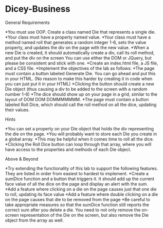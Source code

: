 # Dicey-Business

General Requirements

*You must use OOP. Create a class named Die that represents a single die.
*Your class must have a property named value.
*Your class must have a method named roll that generates a random integer 1-6, sets the value property, and updates the div on the page with the new value.
*When a new Die is created, it should automatically create a div, call its roll method, and put the div on the screen
You can use either the DOM or JQuery, but please be consistent and stick with one.
*Create an index.html file, a JS file, and a CSS file.
*Implement the objectives of the lab as follows:
*The page must contain a button labeled Generate Die. You can go ahead and put this in your HTML. (No reason to make this harder by creating it in code when you can just put it in your HTML)
*Clicking the button should create a new Die object (thus causing a div to be added to the screen with a random number 1-6)
*The dice should show up on your page in a grid, similar to the layout of DOM DOM DOMMMMMMM.
*The page must contain a button labeled Roll Dice, which should call the roll method on all the dice, updating their values.

Hints

*You can set a property on your Die object that holds the div representing the die on the page.
*You will probably want to store each Die you create in a global array. *This may be helpful when it comes time to roll all the dice.
*Clicking the Roll Dice button can loop through that array, where you will have access to the properties and methods of each Die object.

Above & Beyond

*Try extending the functionality of this lab to support the following features. They are listed in order from easiest to hardest to implement.
*Create a sumDice function and a button that triggers it. It should add up the current face value of all the dice on the page and display an alert with the sum.
*Add a feature where clicking on a die on the page causes just that one die to roll, updating its face value
*Add a feature where double clicking on a die on the page causes that die to be removed from the page
*Be careful to take appropriate measures so that the sumDice function still reports the correct sum after you delete a die. You need to not only remove the on-screen representation of the Die on the screen, but also remove the Die object from the array as well.